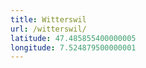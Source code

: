 ```yaml
---
title: Witterswil
url: /witterswil/
latitude: 47.485855400000005
longitude: 7.524879500000001
---
```

